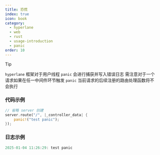```yaml
---
title: 恐慌
index: true
icon: book
category:
  - hyperlane
  - web
  - rust
  - usage-introduction
  - panic
order: 10
---
```


<Share colorful />

> [!tip]
>
> `hyperlane` 框架对于用户线程 `panic` 会进行捕获并写入错误日志
> 需注意对于一个请求如果在任一中间件环节触发 `panic` 当前请求的后续注册的路由处理函数将不会执行

### 代码示例

```rust
// 省略 server 创建
server.route("/", |_controller_data| {
    panic!("test panic");
});
```

### 日志示例

```rust
2025-01-04 11:26:29: test panic
```

<Bottom />
